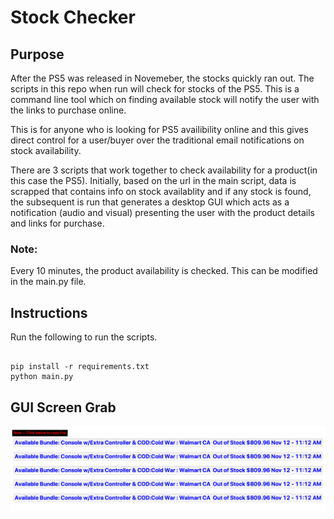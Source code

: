# Stock Checker

## Purpose
After the PS5 was released in Novemeber, the stocks quickly ran out. The scripts in this repo when run will check for stocks of the PS5. This is a command line tool which on finding available stock will notify the user with the links to purchase online.

This is for anyone who is looking for PS5 availibility online and this gives direct control for a user/buyer over the traditional email notifications on stock availability.

There are 3 scripts that work together to check availability for a product(in this case the PS5). Initially, based on the url in the main script, data is scrapped that contains info on stock availablity and if any stock is found, the subsequent is run that generates a desktop GUI which acts as a notification (audio and visual) presenting the user with the product details and links for purchase.

### Note:
Every 10 minutes, the product availability is checked. This can be modified in the main.py file.

## Instructions
Run the following to run the scripts.
```shellscript

pip install -r requirements.txt
python main.py

```

## GUI Screen Grab
<img src="./notification.png" alt="notification"/>